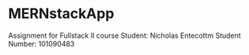 # MERNstackApp
Assignment for Fullstack II course
Student:
Nicholas Entecottm Student Number: 101090483
